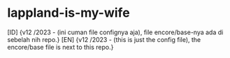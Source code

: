 # lappland-is-my-wife
[ID] {v12 /2023 - (ini cuman file confignya aja), file encore/base-nya ada di sebelah nih repo.}
[EN] {v12 /2023 - (this is just the config file), the encore/base file is next to this repo.}
